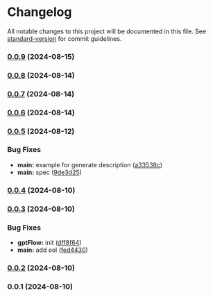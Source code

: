 # Changelog

All notable changes to this project will be documented in this file. See [standard-version](https://github.com/conventional-changelog/standard-version) for commit guidelines.

### [0.0.9](https://github.com/snomiao/gptFlow/compare/v0.0.8...v0.0.9) (2024-08-15)

### [0.0.8](https://github.com/snomiao/gptFlow/compare/v0.0.7...v0.0.8) (2024-08-14)

### [0.0.7](https://github.com/snomiao/gptFlow/compare/v0.0.6...v0.0.7) (2024-08-14)

### [0.0.6](https://github.com/snomiao/gptFlow/compare/v0.0.5...v0.0.6) (2024-08-14)

### [0.0.5](https://github.com/snomiao/gptFlow/compare/v0.0.4...v0.0.5) (2024-08-12)


### Bug Fixes

* **main:** example for generate description ([a33538c](https://github.com/snomiao/gptFlow/commit/a33538c2aa8089044c88a76a6ddc38d4c7543efe))
* **main:** spec ([9de3d25](https://github.com/snomiao/gptFlow/commit/9de3d25233297978b6df87ce538fa60dfd1fb730))

### [0.0.4](https://github.com/snomiao/gptFlow/compare/v0.0.3...v0.0.4) (2024-08-10)

### [0.0.3](https://github.com/snomiao/gptFlow/compare/v0.0.2...v0.0.3) (2024-08-10)


### Bug Fixes

* **gptFlow:** init ([dff8f64](https://github.com/snomiao/gptFlow/commit/dff8f647f759b09a5d294a28fb534199d6d40d24))
* **main:** add eol ([fed4430](https://github.com/snomiao/gptFlow/commit/fed44306e7ab075f382d6d06f22caac7cf6e5b81))

### [0.0.2](https://github.com/snomiao/gptFlow/compare/v0.0.1...v0.0.2) (2024-08-10)

### 0.0.1 (2024-08-10)
